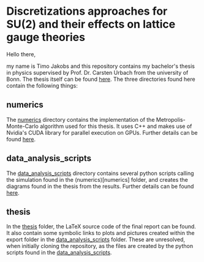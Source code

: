 # Discretizations approaches for SU(2) and their effects on lattice gauge theories

Hello there,

my name is Timo Jakobs and this repository contains my bachelor's thesis in physics supervised by Prof. Dr. Carsten Urbach from the university of Bonn. The thesis itself can be found [here](https://raw.githubusercontent.com/teajay99/bachelor_thesis/main/thesis/thesis.pdf). The three directories found here contain the following things:

## numerics

The [numerics](numerics) directory contains the implementation of the Metropolis-Monte-Carlo algorithm used for this thesis. It uses C++ and makes use of Nvidia's CUDA library for parallel execution on GPUs. Further details can be found [here](numerics/README.md).

## data_analysis_scripts

The [data_analysis_scripts](data_analysis_scripts) directory contains several python scripts calling the simulation found in the (numerics)[numerics] folder, and creates the diagrams found in the thesis from the results. Further details can be found [here](data_analysis_scrpits). 

## thesis

In the [thesis](thesis) folder, the LaTeX source code of the final report can be found. It also contain some symbolic links to plots and pictures created within the export folder in the [data_analysis_scripts](data_analysis_scripts) folder. These are unresolved, when initially cloning the repository, as the files are created by the python scripts found in the [data_analysis_scripts](data_analysis_scripts).
